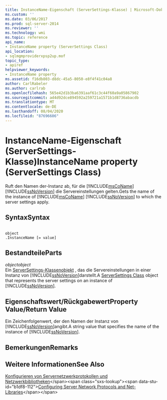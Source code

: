 ```yaml
---
title: InstanceName-Eigenschaft (ServerSettings-Klasse) | Microsoft-Dokumentation
ms.custom: ''
ms.date: 03/06/2017
ms.prod: sql-server-2014
ms.reviewer: ''
ms.technology: wmi
ms.topic: reference
api_name:
- InstanceName property (ServerSettings Class)
api_location:
- sqlmgmproviderxpsp2up.mof
topic_type:
- apiref
helpviewer_keywords:
- InstanceName property
ms.assetid: f16db803-d8dc-45a5-8050-e8f4f41c04a8
author: CarlRabeler
ms.author: carlrab
ms.openlocfilehash: 565e42d1b3ba6391aaf61c3c44f60a9a05867902
ms.sourcegitcommit: ad4d92dce894592a259721a1571b1d8736abacdb
ms.translationtype: MT
ms.contentlocale: de-DE
ms.lasthandoff: 08/04/2020
ms.locfileid: "87696606"
---
```

# <a name="instancename-property-serversettings-class"></a><span data-ttu-id="b1df8-102">InstanceName-Eigenschaft (ServerSettings-Klasse)</span><span class="sxs-lookup"><span data-stu-id="b1df8-102">InstanceName property (ServerSettings Class)</span></span>
  <span data-ttu-id="b1df8-103">Ruft den Namen der-Instanz ab, für die [!INCLUDE[msCoName](../../../includes/msconame-md.md)] [!INCLUDE[ssNoVersion](../../../includes/ssnoversion-md.md)] die Servereinstellungen gelten.</span><span class="sxs-lookup"><span data-stu-id="b1df8-103">Gets the name of the instance of [!INCLUDE[msCoName](../../../includes/msconame-md.md)] [!INCLUDE[ssNoVersion](../../../includes/ssnoversion-md.md)] to which the server settings apply.</span></span>  
  
## <a name="syntax"></a><span data-ttu-id="b1df8-104">Syntax</span><span class="sxs-lookup"><span data-stu-id="b1df8-104">Syntax</span></span>  
  
```  
  
object  
.InstanceName [= value]  
```  
  
## <a name="parts"></a><span data-ttu-id="b1df8-105">Bestandteile</span><span class="sxs-lookup"><span data-stu-id="b1df8-105">Parts</span></span>  
 <span data-ttu-id="b1df8-106">*object*</span><span class="sxs-lookup"><span data-stu-id="b1df8-106">*object*</span></span>  
 <span data-ttu-id="b1df8-107">Ein [ServerSettings-Klassenobjekt](serversettings-class.md) , das die Servereinstellungen in einer Instanz von [!INCLUDE[ssNoVersion](../../../includes/ssnoversion-md.md)]darstellt.</span><span class="sxs-lookup"><span data-stu-id="b1df8-107">A [ServerSettings Class](serversettings-class.md) object that represents the server settings on an instance of [!INCLUDE[ssNoVersion](../../../includes/ssnoversion-md.md)].</span></span>  
  
## <a name="property-valuereturn-value"></a><span data-ttu-id="b1df8-108">Eigenschaftswert/Rückgabewert</span><span class="sxs-lookup"><span data-stu-id="b1df8-108">Property Value/Return Value</span></span>  
 <span data-ttu-id="b1df8-109">Ein Zeichenfolgenwert, der den Namen der Instanz von [!INCLUDE[ssNoVersion](../../../includes/ssnoversion-md.md)]angibt.</span><span class="sxs-lookup"><span data-stu-id="b1df8-109">A string value that specifies the name of the instance of [!INCLUDE[ssNoVersion](../../../includes/ssnoversion-md.md)].</span></span>  
  
## <a name="remarks"></a><span data-ttu-id="b1df8-110">Bemerkungen</span><span class="sxs-lookup"><span data-stu-id="b1df8-110">Remarks</span></span>  
  
## <a name="see-also"></a><span data-ttu-id="b1df8-111">Weitere Informationen</span><span class="sxs-lookup"><span data-stu-id="b1df8-111">See Also</span></span>  
 <span data-ttu-id="b1df8-112">[Konfigurieren von Servernetzwerkprotokollen und Netzwerkbibliotheken](https://msdn.microsoft.com/library/ms177485\(v=sql.100\).aspx)</span><span class="sxs-lookup"><span data-stu-id="b1df8-112">[Configuring Server Network Protocols and Net-Libraries](https://msdn.microsoft.com/library/ms177485\(v=sql.100\).aspx)</span></span>  
  
  
